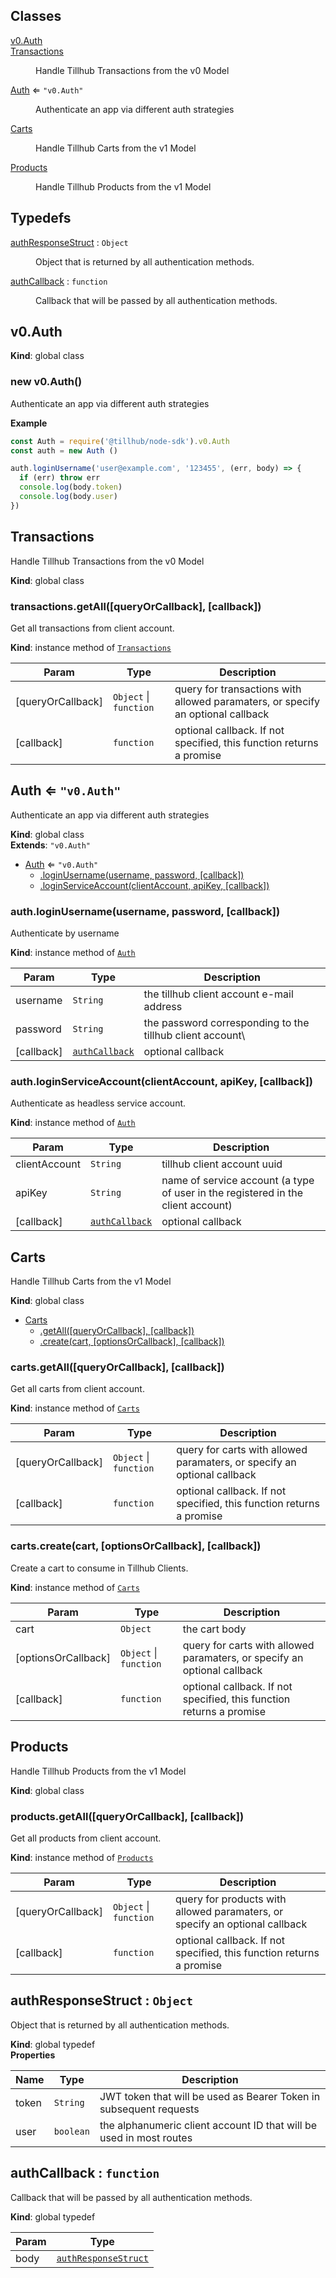 ## Classes

<dl>
<dt><a href="#v0.Auth">v0.Auth</a></dt>
<dd></dd>
<dt><a href="#Transactions">Transactions</a></dt>
<dd><p>Handle Tillhub Transactions from the v0 Model</p>
</dd>
<dt><a href="#Auth">Auth</a> ⇐ <code>&quot;v0.Auth&quot;</code></dt>
<dd><p>Authenticate an app via different auth strategies</p>
</dd>
<dt><a href="#Carts">Carts</a></dt>
<dd><p>Handle Tillhub Carts from the v1 Model</p>
</dd>
<dt><a href="#Products">Products</a></dt>
<dd><p>Handle Tillhub Products from the v1 Model</p>
</dd>
</dl>

## Typedefs

<dl>
<dt><a href="#authResponseStruct">authResponseStruct</a> : <code>Object</code></dt>
<dd><p>Object that is returned by all authentication methods.</p>
</dd>
<dt><a href="#authCallback">authCallback</a> : <code>function</code></dt>
<dd><p>Callback that will be passed by all authentication methods.</p>
</dd>
</dl>

<a name="v0.Auth"></a>

## v0.Auth
**Kind**: global class  
<a name="new_v0.Auth_new"></a>

### new v0.Auth()
Authenticate an app via different auth strategies

**Example**  
```js
const Auth = require('@tillhub/node-sdk').v0.Auth
const auth = new Auth ()

auth.loginUsername('user@example.com', '123455', (err, body) => {
  if (err) throw err
  console.log(body.token)
  console.log(body.user)
})
```
<a name="Transactions"></a>

## Transactions
Handle Tillhub Transactions from the v0 Model

**Kind**: global class  
<a name="Transactions+getAll"></a>

### transactions.getAll([queryOrCallback], [callback])
Get all transactions from client account.

**Kind**: instance method of [<code>Transactions</code>](#Transactions)  

| Param | Type | Description |
| --- | --- | --- |
| [queryOrCallback] | <code>Object</code> \| <code>function</code> | query for transactions with allowed paramaters, or specify an optional callback |
| [callback] | <code>function</code> | optional callback. If not specified, this function returns a promise |

<a name="Auth"></a>

## Auth ⇐ <code>&quot;v0.Auth&quot;</code>
Authenticate an app via different auth strategies

**Kind**: global class  
**Extends**: <code>&quot;v0.Auth&quot;</code>  

* [Auth](#Auth) ⇐ <code>&quot;v0.Auth&quot;</code>
    * [.loginUsername(username, password, [callback])](#Auth+loginUsername)
    * [.loginServiceAccount(clientAccount, apiKey, [callback])](#Auth+loginServiceAccount)

<a name="Auth+loginUsername"></a>

### auth.loginUsername(username, password, [callback])
Authenticate by username

**Kind**: instance method of [<code>Auth</code>](#Auth)  

| Param | Type | Description |
| --- | --- | --- |
| username | <code>String</code> | the tillhub client account e-mail address |
| password | <code>String</code> | the password corresponding to the tillhub client account\ |
| [callback] | [<code>authCallback</code>](#authCallback) | optional callback |

<a name="Auth+loginServiceAccount"></a>

### auth.loginServiceAccount(clientAccount, apiKey, [callback])
Authenticate as headless service account.

**Kind**: instance method of [<code>Auth</code>](#Auth)  

| Param | Type | Description |
| --- | --- | --- |
| clientAccount | <code>String</code> | tillhub client account uuid |
| apiKey | <code>String</code> | name of service account (a type of user in the registered in the client account) |
| [callback] | [<code>authCallback</code>](#authCallback) | optional callback |

<a name="Carts"></a>

## Carts
Handle Tillhub Carts from the v1 Model

**Kind**: global class  

* [Carts](#Carts)
    * [.getAll([queryOrCallback], [callback])](#Carts+getAll)
    * [.create(cart, [optionsOrCallback], [callback])](#Carts+create)

<a name="Carts+getAll"></a>

### carts.getAll([queryOrCallback], [callback])
Get all carts from client account.

**Kind**: instance method of [<code>Carts</code>](#Carts)  

| Param | Type | Description |
| --- | --- | --- |
| [queryOrCallback] | <code>Object</code> \| <code>function</code> | query for carts with allowed paramaters, or specify an optional callback |
| [callback] | <code>function</code> | optional callback. If not specified, this function returns a promise |

<a name="Carts+create"></a>

### carts.create(cart, [optionsOrCallback], [callback])
Create a cart to consume in Tillhub Clients.

**Kind**: instance method of [<code>Carts</code>](#Carts)  

| Param | Type | Description |
| --- | --- | --- |
| cart | <code>Object</code> | the cart body |
| [optionsOrCallback] | <code>Object</code> \| <code>function</code> | query for carts with allowed paramaters, or specify an optional callback |
| [callback] | <code>function</code> | optional callback. If not specified, this function returns a promise |

<a name="Products"></a>

## Products
Handle Tillhub Products from the v1 Model

**Kind**: global class  
<a name="Products+getAll"></a>

### products.getAll([queryOrCallback], [callback])
Get all products from client account.

**Kind**: instance method of [<code>Products</code>](#Products)  

| Param | Type | Description |
| --- | --- | --- |
| [queryOrCallback] | <code>Object</code> \| <code>function</code> | query for products with allowed paramaters, or specify an optional callback |
| [callback] | <code>function</code> | optional callback. If not specified, this function returns a promise |

<a name="authResponseStruct"></a>

## authResponseStruct : <code>Object</code>
Object that is returned by all authentication methods.

**Kind**: global typedef  
**Properties**

| Name | Type | Description |
| --- | --- | --- |
| token | <code>String</code> | JWT token that will be used as Bearer Token in subsequent requests |
| user | <code>boolean</code> | the alphanumeric client account ID that will be used in most routes |

<a name="authCallback"></a>

## authCallback : <code>function</code>
Callback that will be passed by all authentication methods.

**Kind**: global typedef  

| Param | Type |
| --- | --- |
| body | [<code>authResponseStruct</code>](#authResponseStruct) | 

